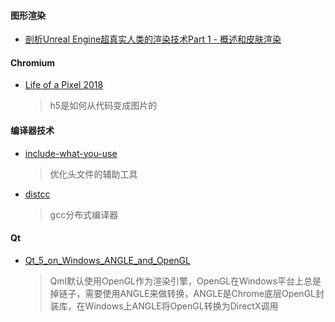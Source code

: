 #### 图形渲染
* [剖析Unreal Engine超真实人类的渲染技术Part 1 - 概述和皮肤渲染](https://www.cnblogs.com/timlly/p/11098212.html)


#### Chromium
* [Life of a Pixel 2018](https://docs.google.com/presentation/d/1boPxbgNrTU0ddsc144rcXayGA_WF53k96imRH8Mp34Y/edit#slide=id.p)
  > h5是如何从代码变成图片的


#### 编译器技术
* [include-what-you-use](https://include-what-you-use.org/)
  >优化头文件的辅助工具
* [distcc](https://github.com/distcc/distcc)
  >gcc分布式编译器
  
#### Qt
* [Qt_5_on_Windows_ANGLE_and_OpenGL](https://wiki.qt.io/Qt_5_on_Windows_ANGLE_and_OpenGL)
  > Qml默认使用OpenGL作为渲染引擎，OpenGL在Windows平台上总是掉链子，需要使用ANGLE来做转换，ANGLE是Chrome底层OpenGL封装库，在Windows上ANGLE将OpenGL转换为DirectX调用
